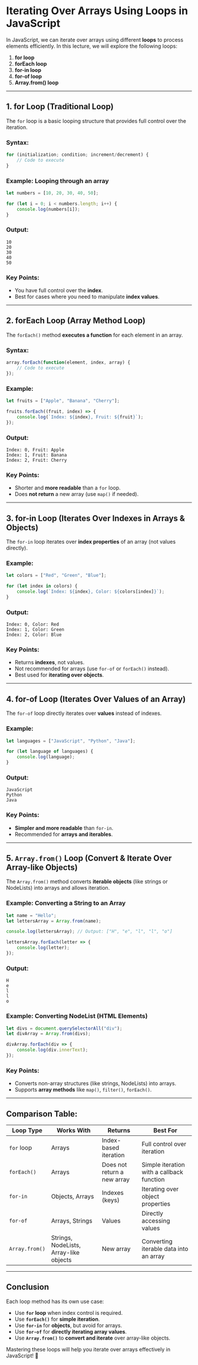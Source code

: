 # **Iterating Over Arrays Using Loops in JavaScript**  

In JavaScript, we can iterate over arrays using different **loops** to process elements efficiently. In this lecture, we will explore the following loops:

1. **for loop**  
2. **forEach loop**  
3. **for-in loop**  
4. **for-of loop**  
5. **Array.from() loop**  

---

## **1. for Loop (Traditional Loop)**  
The `for` loop is a basic looping structure that provides full control over the iteration.

### **Syntax:**
```javascript
for (initialization; condition; increment/decrement) {
    // Code to execute
}
```

### **Example: Looping through an array**
```javascript
let numbers = [10, 20, 30, 40, 50];

for (let i = 0; i < numbers.length; i++) {
    console.log(numbers[i]);
}
```

### **Output:**
```
10
20
30
40
50
```

### **Key Points:**
- You have full control over the **index**.
- Best for cases where you need to manipulate **index values**.

---

## **2. forEach Loop (Array Method Loop)**  
The `forEach()` method **executes a function** for each element in an array.

### **Syntax:**
```javascript
array.forEach(function(element, index, array) {
    // Code to execute
});
```

### **Example:**
```javascript
let fruits = ["Apple", "Banana", "Cherry"];

fruits.forEach((fruit, index) => {
    console.log(`Index: ${index}, Fruit: ${fruit}`);
});
```

### **Output:**
```
Index: 0, Fruit: Apple
Index: 1, Fruit: Banana
Index: 2, Fruit: Cherry
```

### **Key Points:**
- Shorter and **more readable** than a `for` loop.
- Does **not return** a new array (use `map()` if needed).

---

## **3. for-in Loop (Iterates Over Indexes in Arrays & Objects)**  
The `for-in` loop iterates over **index properties** of an array (not values directly).

### **Example:**
```javascript
let colors = ["Red", "Green", "Blue"];

for (let index in colors) {
    console.log(`Index: ${index}, Color: ${colors[index]}`);
}
```

### **Output:**
```
Index: 0, Color: Red
Index: 1, Color: Green
Index: 2, Color: Blue
```

### **Key Points:**
- Returns **indexes**, not values.
- Not recommended for arrays (use `for-of` or `forEach()` instead).
- Best used for **iterating over objects**.

---

## **4. for-of Loop (Iterates Over Values of an Array)**  
The `for-of` loop directly iterates over **values** instead of indexes.

### **Example:**
```javascript
let languages = ["JavaScript", "Python", "Java"];

for (let language of languages) {
    console.log(language);
}
```

### **Output:**
```
JavaScript
Python
Java
```

### **Key Points:**
- **Simpler and more readable** than `for-in`.
- Recommended for **arrays and iterables**.

---

## **5. `Array.from()` Loop (Convert & Iterate Over Array-like Objects)**  
The `Array.from()` method converts **iterable objects** (like strings or NodeLists) into arrays and allows iteration.

### **Example: Converting a String to an Array**
```javascript
let name = "Hello";
let lettersArray = Array.from(name);

console.log(lettersArray); // Output: ["H", "e", "l", "l", "o"]

lettersArray.forEach(letter => {
    console.log(letter);
});
```

### **Output:**
```
H
e
l
l
o
```

### **Example: Converting NodeList (HTML Elements)**
```javascript
let divs = document.querySelectorAll("div");
let divArray = Array.from(divs);

divArray.forEach(div => {
    console.log(div.innerText);
});
```

### **Key Points:**
- Converts non-array structures (like strings, NodeLists) into arrays.
- Supports **array methods** like `map()`, `filter()`, `forEach()`.

---

## **Comparison Table:**

| Loop Type   | Works With | Returns | Best For |
|------------|-----------|---------|----------|
| `for` loop | Arrays | Index-based iteration | Full control over iteration |
| `forEach()` | Arrays | Does not return a new array | Simple iteration with a callback function |
| `for-in` | Objects, Arrays | Indexes (keys) | Iterating over object properties |
| `for-of` | Arrays, Strings | Values | Directly accessing values |
| `Array.from()` | Strings, NodeLists, Array-like objects | New array | Converting iterable data into an array |

---

## **Conclusion**
Each loop method has its own use case:
- Use **`for` loop** when index control is required.
- Use **`forEach()`** for **simple iteration**.
- Use **`for-in`** for **objects**, but avoid for arrays.
- Use **`for-of`** for **directly iterating array values**.
- Use **`Array.from()`** to **convert and iterate** over array-like objects.

Mastering these loops will help you iterate over arrays effectively in JavaScript! 🚀


